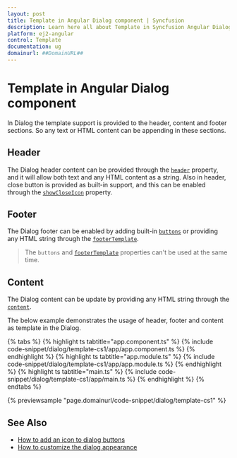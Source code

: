 ```yaml
---
layout: post
title: Template in Angular Dialog component | Syncfusion
description: Learn here all about Template in Syncfusion Angular Dialog component of Syncfusion Essential JS 2 and more.
platform: ej2-angular
control: Template 
documentation: ug
domainurl: ##DomainURL##
---
```


# Template in Angular Dialog component

In Dialog the template support is provided to the header, content and footer sections. So any text or HTML content can be appending in these sections.

## Header

The Dialog header content can be provided through the [`header`](https://ej2.syncfusion.com/angular/documentation/api/dialog/#header) property, and it will allow both text and any HTML content as a string.
Also in header, close button is provided as built-in support, and this can be enabled through the [`showCloseIcon`](https://ej2.syncfusion.com/angular/documentation/api/dialog/#showcloseicon) property.

## Footer

The Dialog footer can be enabled by adding built-in [`buttons`](https://ej2.syncfusion.com/angular/documentation/api/dialog/#buttons) or providing any HTML string through the [`footerTemplate`](https://ej2.syncfusion.com/angular/documentation/api/dialog/#footertemplate).

> The `buttons` and [`footerTemplate`](https://ej2.syncfusion.com/angular/documentation/api/dialog/#footertemplate) properties can't be used at the same time.

## Content

The Dialog content can be update by providing any HTML string through the [`content`](https://ej2.syncfusion.com/angular/documentation/api/dialog/#content).

The below example demonstrates the usage of header, footer and content as template in the Dialog.

{% tabs %}
{% highlight ts tabtitle="app.component.ts" %}
{% include code-snippet/dialog/template-cs1/app/app.component.ts %}
{% endhighlight %}
{% highlight ts tabtitle="app.module.ts" %}
{% include code-snippet/dialog/template-cs1/app/app.module.ts %}
{% endhighlight %}
{% highlight ts tabtitle="main.ts" %}
{% include code-snippet/dialog/template-cs1/app/main.ts %}
{% endhighlight %}
{% endtabs %}
  
{% previewsample "page.domainurl/code-snippet/dialog/template-cs1" %}

## See Also

* [How to add an icon to dialog buttons](./how-to/add-an-icons-to-dialog-buttons)
* [How to customize the dialog appearance](./how-to/customize-the-dialog-appearance)
